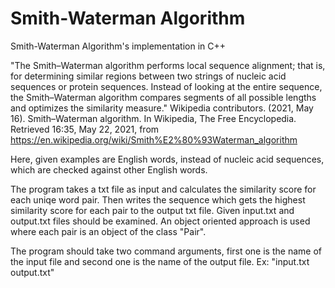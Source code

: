 # Smith-Waterman Algorithm
Smith-Waterman Algorithm's implementation in C++

"The Smith–Waterman algorithm performs local sequence alignment; that is, for determining similar regions between two strings of nucleic acid sequences or protein sequences. Instead of looking at the entire sequence, the Smith–Waterman algorithm compares segments of all possible lengths and optimizes the similarity measure."
Wikipedia contributors. (2021, May 16). Smith–Waterman algorithm. In Wikipedia, The Free Encyclopedia. Retrieved 16:35, May 22, 2021, from https://en.wikipedia.org/wiki/Smith%E2%80%93Waterman_algorithm

Here, given examples are English words, instead of nucleic acid sequences, which are checked against other English words.

The program takes a txt file as input and calculates the similarity score for each uniqe word pair. Then writes the sequence which gets the highest similarity score for each pair to the output txt file. Given input.txt and output.txt files should be examined. An object oriented approach is used where each pair is an object of the class "Pair".

The program should take two command arguments, first one is the name of the input file and second one is the name of the output file. Ex: "input.txt output.txt"
